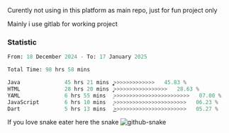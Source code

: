 Curently not using in this platform as main repo, just for fun project only

Mainly i use gitlab for working project

### Statistic
<!--START_SECTION:waka-->

```python
From: 18 December 2024 - To: 17 January 2025

Total Time: 98 hrs 58 mins

Java              45 hrs 21 mins  ͎͎͎͎͎͎͎͎͎͎͎͚>>>>>>>>>>>>>   45.83 %
HTML              28 hrs 20 mins  ͎͎͎͎͎͎͎͕>>>>>>>>>>>>>>>>>   28.63 %
YAML              6 hrs 55 mins   ͎>>>>>>>>>>>>>>>>>>>>>>>>   07.00 %
JavaScript        6 hrs 10 mins   ͎̦>>>>>>>>>>>>>>>>>>>>>>>   06.23 %
Dart              5 hrs 13 mins   ͎͜>>>>>>>>>>>>>>>>>>>>>>>   05.27 %
```

<!--END_SECTION:waka-->

If you love snake eater here the snake 
<picture>
  <source media="(prefers-color-scheme: dark)" srcset="https://github.com/pradana4648/pradana4648/blob/c0566a83ca6ea5f2e46bab00e717c4c82b4b5c4c/github-contribution-grid-snake-dark.svg" />
  <source media="(prefers-color-scheme: light)" srcset="https://github.com/pradana4648/pradana4648/blob/c0566a83ca6ea5f2e46bab00e717c4c82b4b5c4c/github-contribution-grid-snake.svg" />
  <img alt="github-snake" src="https://github.com/pradana4648/pradana4648/blob/c0566a83ca6ea5f2e46bab00e717c4c82b4b5c4c/github-contribution-grid-snake.svg" />
</picture>
